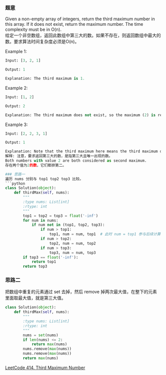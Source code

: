 ### 题意
Given a non-empty array of integers, return the third maximum number in this array. If it does not exist, return the maximum number. The time complexity must be in O(n).  
给定一个非空数组，返回此数组中第三大的数。如果不存在，则返回数组中最大的数。要求算法时间复杂度必须是O(n)。

Example 1:
```python
Input: [3, 2, 1]

Output: 1

Explanation: The third maximum is 1.
```
Example 2:
```python
Input: [1, 2]

Output: 2

Explanation: The third maximum does not exist, so the maximum (2) is returned instead.
```
Example 3:
```python
Input: [2, 2, 3, 1]

Output: 1

Explanation: Note that the third maximum here means the third maximum distinct number.
解释: 注意，要求返回第三大的数，是指第三大且唯一出现的数。
Both numbers with value 2 are both considered as second maximum.
存在两个值为2的数，它们都排第二。

### 思路一
遍历 nums 分别与 top1 top2 top3 比较。
```python
class Solution(object):
    def thirdMax(self, nums):
        """
        :type nums: List[int]
        :rtype: int
        """
        top1 = top2 = top3 = float('-inf')
        for num in nums:
            if num not in (top1, top2, top3):
                if num > top1:
                    top1, num = num, top1  # 此时 num = top1 参与后续计算
                if num > top2:
                    top2, num = num, top2
                if num > top3:
                    top3, num = num, top3
        if top3 == float('-inf'):
            return top1
        return top3
```
### 思路二
把数组中重复的元素通过 set 去掉，然后 remove 掉两次最大值，在整下的元素里面取最大值，就是第三大值。
```python
class Solution(object):
    def thirdMax(self, nums):
        """
        :type nums: List[int]
        :rtype: int
        """
        nums = set(nums)
        if len(nums) <= 2:
            return max(nums)
        nums.remove(max(nums))
        nums.remove(max(nums))
        return max(nums)
```
[LeetCode 414. Third Maximum Number](https://leetcode.com/problems/third-maximum-number/description/)
